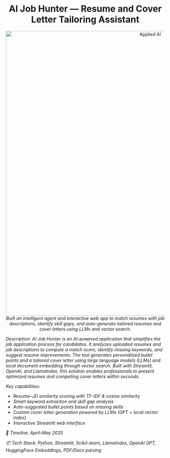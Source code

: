 <h1 align="center">AI Job Hunter — Resume and Cover Letter Tailoring Assistant</h1>
<p align="center">
  <a href="https://github.com/PoojaKabadi/Applied-AI/tree/main">
    <img src="https://github.com/user-attachments/assets/ea143d89-f712-49aa-bd82-4254122f0b43" alt="Applied AI" width="900px" />

  </a>
  <br><i>
  Built an intelligent agent and interactive web app to match resumes with job descriptions, identify skill gaps, and auto-generate tailored resumes and cover letters using LLMs and vector search.
  </p>

Description:
AI Job Hunter is an AI-powered application that simplifies the job application process for candidates. It analyzes uploaded resumes and job descriptions to compute a match score, identify missing keywords, and suggest resume improvements. The tool generates personalized bullet points and a tailored cover letter using large language models (LLMs) and local document embedding through vector search. Built with Streamlit, OpenAI, and LlamaIndex, this solution enables professionals to present optimized resumes and compelling cover letters within seconds.

Key capabilities:
- Resume–JD similarity scoring with TF-IDF & cosine similarity
- Smart keyword extraction and skill gap analysis
- Auto-suggested bullet points based on missing skills
- Custom cover letter generation powered by LLMs (GPT + local vector index)
- Interactive Streamlit web interface

📅 Timeline: April–May 2025

📦 Tech Stack: Python, Streamlit, Scikit-learn, LlamaIndex, OpenAI GPT, HuggingFace Embeddings, PDF/Docx parsing

